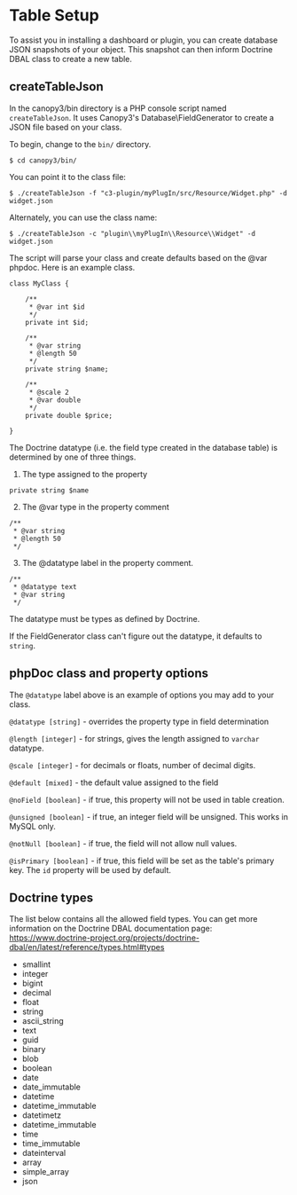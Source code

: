 # Table Setup

To assist you in installing a dashboard or plugin, you can create database JSON snapshots of your object. This snapshot can then inform Doctrine DBAL class to create a new table.

## createTableJson

In the canopy3/bin directory is a PHP console script named ```createTableJson```.
It uses Canopy3's Database\FieldGenerator to create a JSON file based on your class.

To begin, change to the ```bin/``` directory.

```
$ cd canopy3/bin/
```

You can point it to the class file:

```
$ ./createTableJson -f "c3-plugin/myPlugIn/src/Resource/Widget.php" -d widget.json
```

Alternately, you can use the class name:
```
$ ./createTableJson -c "plugin\\myPlugIn\\Resource\\Widget" -d widget.json
```

The script will parse your class and create defaults based on the @var phpdoc. Here is an example class.

```
class MyClass {

    /**
     * @var int $id
     */
    private int $id;

    /**
     * @var string
     * @length 50
     */
    private string $name;

    /**
     * @scale 2
     * @var double
     */
    private double $price;

}
```

The Doctrine datatype (i.e. the field type created in the database table) is determined by one of three things.

1. The type assigned to the property
```
private string $name
```
2. The @var type in the property comment
```
/**
 * @var string
 * @length 50
 */
```
3. The @datatype label in the property comment.
```
/**
 * @datatype text
 * @var string
 */
```
The datatype must be types as defined by Doctrine.

If the FieldGenerator class can't figure out the datatype, it defaults to ```string```.

## phpDoc class and property options

The ```@datatype``` label above is an example of options you may add to your class.

```@datatype [string]``` - overrides the property type in field determination

```@length [integer]``` - for strings, gives the length assigned to ```varchar``` datatype.

```@scale [integer]``` - for decimals or floats, number of decimal digits.

```@default [mixed]``` - the default value assigned to the field

```@noField [boolean]``` - if true, this property will not be used in table creation.

```@unsigned [boolean]``` - if true, an integer field will be unsigned. This works in MySQL only.

```@notNull [boolean]``` - if true, the field will not allow null values.

```@isPrimary [boolean]``` - if true, this field will be set as the table's primary key. The ```id``` property will be used by default.

## Doctrine types

The list below contains all the allowed field types. You can get more information on the Doctrine DBAL documentation page: https://www.doctrine-project.org/projects/doctrine-dbal/en/latest/reference/types.html#types

* smallint
* integer
* bigint
* decimal
* float
* string
* ascii_string
* text
* guid
* binary
* blob
* boolean
* date
* date_immutable
* datetime
* datetime_immutable
* datetimetz
* datetime_immutable
* time
* time_immutable
* dateinterval
* array
* simple_array
* json